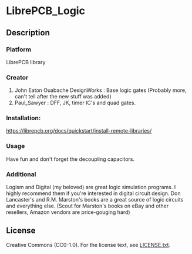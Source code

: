 # LibrePCB_Logic
## Description

### Platform
LibrePCB library

### Creator

1. John Eaton Ouabache DesignWorks   : Base logic gates (Probably more, can't tell after the new stuff was added)
2. Paul_Sawyer                       : DFF, JK, timer IC's and quad gates.
							 
### Installation:
https://librepcb.org/docs/quickstart/install-remote-libraries/

### Usage
Have fun and don't forget the decoupling capacitors.

### Additional
Logism and Digital (my beloved) are great logic simulation programs.
               I highly recommend them if you're interested in digital circuit design.
               Don Lancaster's and R.M. Marston's books are a great source of logic circuits and everything else.
              (Scout for Marston's books on eBay and other resellers, Amazon vendors are price-gouging hard)

## License

Creative Commons (CC0-1.0). For the license text, see [LICENSE.txt](LICENSE.txt).
